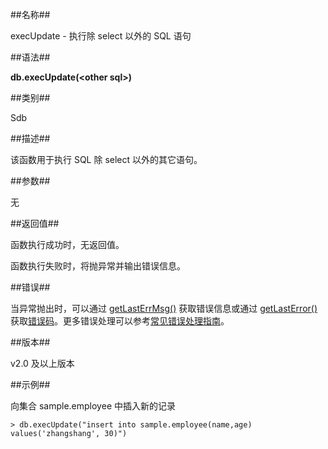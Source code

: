 ##名称##

execUpdate - 执行除 select 以外的 SQL 语句

##语法##

**db.execUpdate(\<other sql\>)**

##类别##

Sdb

##描述##

该函数用于执行 SQL 除 select 以外的其它语句。

##参数##

无

##返回值##

函数执行成功时，无返回值。

函数执行失败时，将抛异常并输出错误信息。

##错误##

当异常抛出时，可以通过 [getLastErrMsg()][getLastErrMsg] 获取错误信息或通过 [getLastError()][getLastError] 获取[错误码][error_code]。更多错误处理可以参考[常见错误处理指南][faq]。

##版本##

v2.0 及以上版本

##示例##

向集合 sample.employee 中插入新的记录

```lang-javascript
> db.execUpdate("insert into sample.employee(name,age) values('zhangshang', 30)")
```

[^_^]:
     本文使用的所有引用及链接

[list_info]:manual/Manual/List/list.md
[getLastErrMsg]:manual/Manual/Sequoiadb_Command/Global/getLastErrMsg.md
[getLastError]:manual/Manual/Sequoiadb_Command/Global/getLastError.md
[faq]:manual/FAQ/faq_sdb.md
[error_code]:manual/Manual/Sequoiadb_error_code.md
